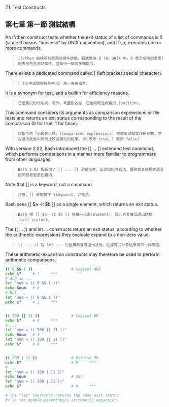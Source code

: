 7.1. Test Constructs

第七章 第一節 測試結構
---

An if/then construct tests whether the exit status of a list of commands is 0 (since 0 means "success" by UNIX convention), and if so, executes one or more commands.

>`if/then 結構可判斷測試條件狀態，若狀態為 0 (在 UNIX 中，0 表示成功的意思) 則表示符合測試條件，並執行一個或多個指令。`

There exists a dedicated command called [ (left bracket special character). 
>`[ (左中括號為特殊字元) 為一專用指令。`

It is a synonym for test, and a builtin for efficiency reasons. 
>`它是測試的代名詞。另外，考量到效能，它也同時是內建的 (builtin)。`

This command considers its arguments as comparison expressions or file tests and returns an exit status corresponding to the result of the comparison (0 for true, 1 for false).
>`該指令將「比較表示式」(comparison expressions) 或檔案測試當作是參數，並在退出狀態中顯示比較或測試的結果。(0 表示 true，1 表示 false)`

With version 2.02, Bash introduced the [[ ... ]] extended test command, which performs comparisons in a manner more familiar to programmers from other languages. 
>`Bash 2.02 版新增了 [[ ... ]] 測試指令，此測試指令寫法，讓熟悉其他程式語言的開發者更感到親切。`

Note that [[ is a keyword, not a command.
>`注意，[[ 是關鍵字 (keyword)，非指令。`

Bash sees [[ $a -lt $b ]] as a single element, which returns an exit status.
>`Bash 視 [[ $a -lt $b ]] 為單一元素(element)，該元素會傳回退出狀態 (exit status)。`

The (( ... )) and let ... constructs return an exit status, according to whether the arithmetic expressions they evaluate expand to a non-zero value. 
>`(( ... )) 及 let ... 的結構都會有退出狀態。依據算式計算結果傳回一非零值。`

These arithmetic-expansion constructs may therefore be used to perform arithmetic comparisons.

```bash
(( 0 && 1 ))                 # Logical AND
echo $?     # 1     ***
# And so ...
let "num = (( 0 && 1 ))"
echo $num   # 0
# But ...
let "num = (( 0 && 1 ))"
echo $?     # 1     ***


(( 200 || 11 ))              # Logical OR
echo $?     # 0     ***
# ...
let "num = (( 200 || 11 ))"
echo $num   # 1
let "num = (( 200 || 11 ))"
echo $?     # 0     ***


(( 200 | 11 ))               # Bitwise OR
echo $?                      # 0     ***
# ...
let "num = (( 200 | 11 ))"
echo $num                    # 203
let "num = (( 200 | 11 ))"
echo $?                      # 0     ***

# The "let" construct returns the same exit status
#+ as the double-parentheses arithmetic expansion.
```

